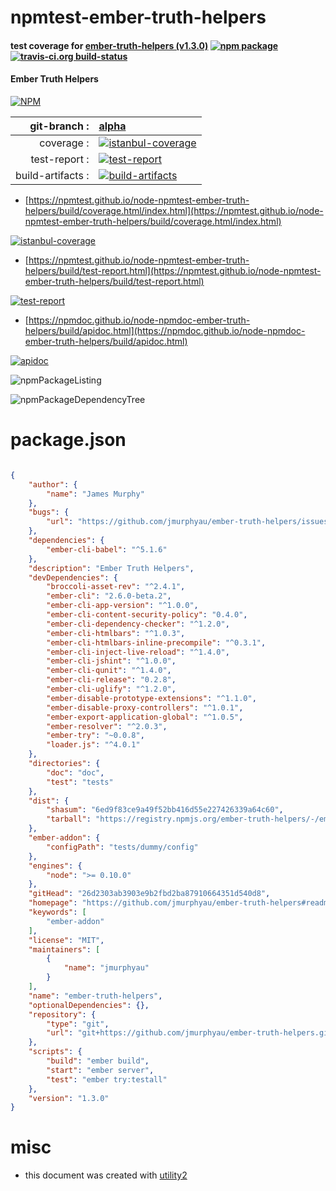 # npmtest-ember-truth-helpers

#### test coverage for  [ember-truth-helpers (v1.3.0)](https://github.com/jmurphyau/ember-truth-helpers#readme)  [![npm package](https://img.shields.io/npm/v/npmtest-ember-truth-helpers.svg?style=flat-square)](https://www.npmjs.org/package/npmtest-ember-truth-helpers) [![travis-ci.org build-status](https://api.travis-ci.org/npmtest/node-npmtest-ember-truth-helpers.svg)](https://travis-ci.org/npmtest/node-npmtest-ember-truth-helpers)

#### Ember Truth Helpers

[![NPM](https://nodei.co/npm/ember-truth-helpers.png?downloads=true&downloadRank=true&stars=true)](https://www.npmjs.com/package/ember-truth-helpers)

| git-branch : | [alpha](https://github.com/npmtest/node-npmtest-ember-truth-helpers/tree/alpha)|
|--:|:--|
| coverage : | [![istanbul-coverage](https://npmtest.github.io/node-npmtest-ember-truth-helpers/build/coverage.badge.svg)](https://npmtest.github.io/node-npmtest-ember-truth-helpers/build/coverage.html/index.html)|
| test-report : | [![test-report](https://npmtest.github.io/node-npmtest-ember-truth-helpers/build/test-report.badge.svg)](https://npmtest.github.io/node-npmtest-ember-truth-helpers/build/test-report.html)|
| build-artifacts : | [![build-artifacts](https://npmtest.github.io/node-npmtest-ember-truth-helpers/glyphicons_144_folder_open.png)](https://github.com/npmtest/node-npmtest-ember-truth-helpers/tree/gh-pages/build)|

- [https://npmtest.github.io/node-npmtest-ember-truth-helpers/build/coverage.html/index.html](https://npmtest.github.io/node-npmtest-ember-truth-helpers/build/coverage.html/index.html)

[![istanbul-coverage](https://npmtest.github.io/node-npmtest-ember-truth-helpers/build/screenCapture.buildCi.browser.%252Ftmp%252Fbuild%252Fcoverage.lib.html.png)](https://npmtest.github.io/node-npmtest-ember-truth-helpers/build/coverage.html/index.html)

- [https://npmtest.github.io/node-npmtest-ember-truth-helpers/build/test-report.html](https://npmtest.github.io/node-npmtest-ember-truth-helpers/build/test-report.html)

[![test-report](https://npmtest.github.io/node-npmtest-ember-truth-helpers/build/screenCapture.buildCi.browser.%252Ftmp%252Fbuild%252Ftest-report.html.png)](https://npmtest.github.io/node-npmtest-ember-truth-helpers/build/test-report.html)

- [https://npmdoc.github.io/node-npmdoc-ember-truth-helpers/build/apidoc.html](https://npmdoc.github.io/node-npmdoc-ember-truth-helpers/build/apidoc.html)

[![apidoc](https://npmdoc.github.io/node-npmdoc-ember-truth-helpers/build/screenCapture.buildCi.browser.%252Ftmp%252Fbuild%252Fapidoc.html.png)](https://npmdoc.github.io/node-npmdoc-ember-truth-helpers/build/apidoc.html)

![npmPackageListing](https://npmtest.github.io/node-npmtest-ember-truth-helpers/build/screenCapture.npmPackageListing.svg)

![npmPackageDependencyTree](https://npmtest.github.io/node-npmtest-ember-truth-helpers/build/screenCapture.npmPackageDependencyTree.svg)



# package.json

```json

{
    "author": {
        "name": "James Murphy"
    },
    "bugs": {
        "url": "https://github.com/jmurphyau/ember-truth-helpers/issues"
    },
    "dependencies": {
        "ember-cli-babel": "^5.1.6"
    },
    "description": "Ember Truth Helpers",
    "devDependencies": {
        "broccoli-asset-rev": "^2.4.1",
        "ember-cli": "2.6.0-beta.2",
        "ember-cli-app-version": "^1.0.0",
        "ember-cli-content-security-policy": "0.4.0",
        "ember-cli-dependency-checker": "^1.2.0",
        "ember-cli-htmlbars": "^1.0.3",
        "ember-cli-htmlbars-inline-precompile": "^0.3.1",
        "ember-cli-inject-live-reload": "^1.4.0",
        "ember-cli-jshint": "^1.0.0",
        "ember-cli-qunit": "^1.4.0",
        "ember-cli-release": "0.2.8",
        "ember-cli-uglify": "^1.2.0",
        "ember-disable-prototype-extensions": "^1.1.0",
        "ember-disable-proxy-controllers": "^1.0.1",
        "ember-export-application-global": "^1.0.5",
        "ember-resolver": "^2.0.3",
        "ember-try": "~0.0.8",
        "loader.js": "^4.0.1"
    },
    "directories": {
        "doc": "doc",
        "test": "tests"
    },
    "dist": {
        "shasum": "6ed9f83ce9a49f52bb416d55e227426339a64c60",
        "tarball": "https://registry.npmjs.org/ember-truth-helpers/-/ember-truth-helpers-1.3.0.tgz"
    },
    "ember-addon": {
        "configPath": "tests/dummy/config"
    },
    "engines": {
        "node": ">= 0.10.0"
    },
    "gitHead": "26d2303ab3903e9b2fbd2ba87910664351d540d8",
    "homepage": "https://github.com/jmurphyau/ember-truth-helpers#readme",
    "keywords": [
        "ember-addon"
    ],
    "license": "MIT",
    "maintainers": [
        {
            "name": "jmurphyau"
        }
    ],
    "name": "ember-truth-helpers",
    "optionalDependencies": {},
    "repository": {
        "type": "git",
        "url": "git+https://github.com/jmurphyau/ember-truth-helpers.git"
    },
    "scripts": {
        "build": "ember build",
        "start": "ember server",
        "test": "ember try:testall"
    },
    "version": "1.3.0"
}
```



# misc
- this document was created with [utility2](https://github.com/kaizhu256/node-utility2)
